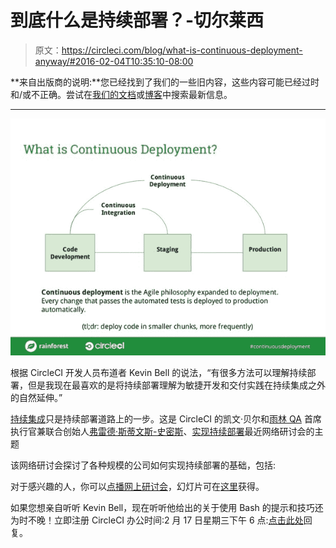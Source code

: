 # 到底什么是持续部署？-切尔莱西

> 原文：<https://circleci.com/blog/what-is-continuous-deployment-anyway/#2016-02-04T10:35:10-08:00>

**来自出版商的说明:**您已经找到了我们的一些旧内容，这些内容可能已经过时和/或不正确。尝试在[我们的文档](https://circleci.com/docs/)或[博客](https://circleci.com/blog/)中搜索最新信息。

* * *

![CD](img/7c00d9397f222938992e8e9c72913b6c.png)

根据 CircleCI 开发人员布道者 Kevin Bell 的说法，“有很多方法可以理解持续部署，但是我现在最喜欢的是将持续部署理解为敏捷开发和交付实践在持续集成之外的自然延伸。”

[持续集成](https://circleci.com/continuous-integration/)只是持续部署道路上的一步。这是 CircleCI 的凯文·贝尔和[雨林 QA](https://www.rainforestqa.com/) 首席执行官兼联合创始人[弗雷德·斯蒂文斯-史密斯](https://twitter.com/fredsters_s)、[实现持续部署](http://info.rainforestqa.com/webinar-getting-to-continuous-deployment-on-demand)最近网络研讨会的主题

该网络研讨会探讨了各种规模的公司如何实现持续部署的基础，包括:

对于感兴趣的人，你可以[点播网上研讨会](http://info.rainforestqa.com/webinar-getting-to-continuous-deployment-on-demand)，幻灯片可在[这里](http://www.slideshare.net/RainforestQA/getting-to-continuous-deployment-webinar-slides)获得。

如果您想亲自听听 Kevin Bell，现在听听他给出的关于使用 Bash 的提示和技巧还为时不晚！立即注册 CircleCI 办公时间:2 月 17 日星期三下午 6 点:[点击此处](http://www.meetup.com/CircleCI-Office-Hours/events/228090957/)回复。